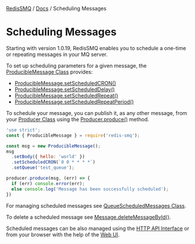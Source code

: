 [RedisSMQ](../README.md) / [Docs](README.md) / Scheduling Messages

# Scheduling Messages

Starting with version 1.0.19, RedisSMQ enables you to schedule a one-time or repeating messages in your MQ server.

To set up scheduling parameters for a given message, the [ProducibleMessage Class](api/classes/ProducibleMessage.md) provides:

* [ProducibleMessage.setScheduledCRON()](api/classes/ProducibleMessage.md#setscheduledcron)
* [ProducibleMessage.setScheduledDelay()](api/classes/ProducibleMessage.md#setscheduleddelay)
* [ProducibleMessage.setScheduledRepeat()](api/classes/ProducibleMessage.md#setscheduledrepeat)
* [ProducibleMessage.setScheduledRepeatPeriod()](api/classes/ProducibleMessage.md#setscheduledrepeatperiod)

To schedule your message, you can publish it, as any other message, from your [Producer Class](api/classes/Producer.md) 
using the [Producer.produce()](api/classes/Producer.md#produce) method.

```javascript
'use strict';
const { ProducibleMessage } = require('redis-smq');

const msg = new ProducibleMessage();
msg
  .setBody({ hello: 'world' })
  .setScheduledCRON(`0 0 * * * *`)
  .setQueue('test_queue');

producer.produce(msg, (err) => {
  if (err) console.error(err);
  else console.log('Message has been successfully scheduled');
})
```

For managing scheduled messages see [QueueScheduledMessages Class](api/classes/QueueScheduledMessages.md).

To delete a scheduled message see [Message.deleteMessageById()](api/classes/Message.md#deletemessagebyid).

Scheduled messages can be also managed using the [HTTP API Interface](https://github.com/weyoss/redis-smq-monitor) or from your browser with the help of the [Web UI](https://github.com/weyoss/redis-smq-monitor-client).